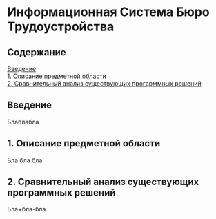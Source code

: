 # Информационная Система Бюро Трудоустройства
## Содержание  
[Введение](#introduction)  
[1. Описание предметной области](#domainDescription)  
[2. Сравнительный анализ существующих прогарммных решений](#existingSoftware)  

<a name="introduction"/>

## Введение
Блаблабла
<a name="domainDescription"/>

## 1. Описание предметной области
Бла бла бла
<a name="existingSoftware"/>

## 2. Сравнительный анализ существующих программных решений
Бла+бла-бла
